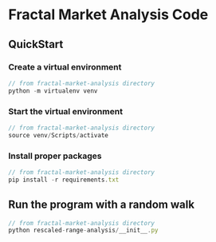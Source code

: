 # Fractal Market Analysis Code

## QuickStart
### Create a virtual environment
```javascript
// from fractal-market-analysis directory
python -m virtualenv venv
```

### Start the virtual environment
```javascript
// from fractal-market-analysis directory
source venv/Scripts/activate
```

### Install proper packages
```javascript
// from fractal-market-analysis directory
pip install -r requirements.txt
```

## Run the program with a random walk
```javascript
// from fractal-market-analysis directory
python rescaled-range-analysis/__init__.py
```
